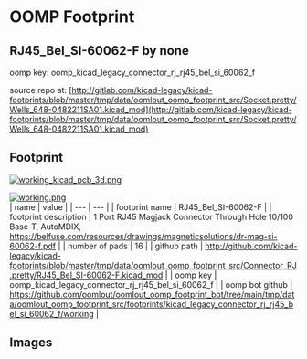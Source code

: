# OOMP Footprint  
## RJ45_Bel_SI-60062-F  by none  
  
oomp key: oomp_kicad_legacy_connector_rj_rj45_bel_si_60062_f  
  
source repo at: [http://gitlab.com/kicad-legacy/kicad-footprints/blob/master/tmp/data/oomlout_oomp_footprint_src/Socket.pretty/Wells_648-0482211SA01.kicad_mod](http://gitlab.com/kicad-legacy/kicad-footprints/blob/master/tmp/data/oomlout_oomp_footprint_src/Socket.pretty/Wells_648-0482211SA01.kicad_mod)  
## Footprint  
  
[![working_kicad_pcb_3d.png](working_kicad_pcb_3d_600.png)](working_kicad_pcb_3d.png)  
  
[![working.png](working_600.png)](working.png)  
| name | value | 
| --- | --- | 
| footprint name | RJ45_Bel_SI-60062-F | 
| footprint description | 1 Port RJ45 Magjack Connector Through Hole 10/100 Base-T, AutoMDIX, https://belfuse.com/resources/drawings/magneticsolutions/dr-mag-si-60062-f.pdf | 
| number of pads | 16 | 
| github path | http://github.com/kicad-legacy/kicad-footprints/blob/master/tmp/data/oomlout_oomp_footprint_src/Connector_RJ.pretty/RJ45_Bel_SI-60062-F.kicad_mod | 
| oomp key | oomp_kicad_legacy_connector_rj_rj45_bel_si_60062_f | 
| oomp bot github | https://github.com/oomlout/oomlout_oomp_footprint_bot/tree/main/tmp/data/oomlout_oomp_footprint_src/footprints/kicad_legacy_connector_rj_rj45_bel_si_60062_f/working | 
## Images  
